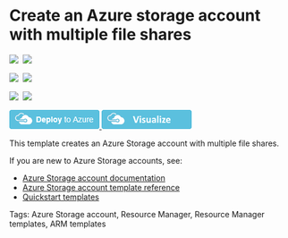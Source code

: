 # Create an Azure storage account with multiple file shares

<IMG SRC="https://azurequickstartsservice.blob.core.windows.net/badges/101-storage-multi-file-share/PublicLastTestDate.svg" />&nbsp;
<IMG SRC="https://azurequickstartsservice.blob.core.windows.net/badges/101-storage-multi-file-share/PublicDeployment.svg" />&nbsp;

<IMG SRC="https://azurequickstartsservice.blob.core.windows.net/badges/101-storage-multi-file-share/FairfaxLastTestDate.svg" />&nbsp;
<IMG SRC="https://azurequickstartsservice.blob.core.windows.net/badges/101-storage-multi-file-share/FairfaxDeployment.svg" />&nbsp;

<IMG SRC="https://azurequickstartsservice.blob.core.windows.net/badges/101-storage-multi-file-share/BestPracticeResult.svg" />&nbsp;
<IMG SRC="https://azurequickstartsservice.blob.core.windows.net/badges/101-storage-multi-file-share/CredScanResult.svg" />&nbsp;

<a href="https://portal.azure.com/#create/Microsoft.Template/uri/https%3A%2F%2Fraw.githubusercontent.com%2FAzure%2Fazure-quickstart-templates%2Fmaster%2F101-storage-multi-file-share%2Fazuredeploy.json" target="_blank">
    <img src="https://raw.githubusercontent.com/Azure/azure-quickstart-templates/master/1-CONTRIBUTION-GUIDE/images/deploytoazure.png"/>
</a>
<a href="http://armviz.io/#/?load=https%3A%2F%2Fraw.githubusercontent.com%2FAzure%2Fazure-quickstart-templates%2Fmaster%2F101-storage-multi-file-share%2Fazuredeploy.json" target="_blank">
    <img src="https://raw.githubusercontent.com/Azure/azure-quickstart-templates/master/1-CONTRIBUTION-GUIDE/images/visualizebutton.png"/>
</a>

This template creates an Azure Storage account with multiple file shares.

If you are new to Azure Storage accounts, see:

- [Azure Storage account documentation](http://azure.microsoft.com/documentation/articles/storage-create-storage-account/)
- [Azure Storage account template reference](https://docs.microsoft.com/azure/templates/microsoft.storage/allversions)
- [Quickstart templates](https://azure.microsoft.com/resources/templates/?resourceType=Microsoft.Storage&pageNumber=1&sort=Popular)

Tags: Azure Storage account, Resource Manager, Resource Manager templates, ARM templates

